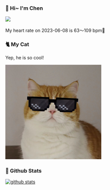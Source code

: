 ### 👋 Hi~ I'm Chen 

![](https://komarev.com/ghpvc/?username=z1cheng&style=flat)

My heart rate on 2023-06-08 is 63～109 bpm💖

### 🐈 My Cat
Yep, he is so cool!

<img src="/images/mycat.jpg" width="300px" />

### 🧐 Github Stats
[![github stats](https://github-readme-stats.vercel.app/api?username=z1cheng&show_icons=true&theme=default)](https://github.com/anuraghazra/github-readme-stats)

